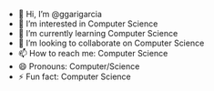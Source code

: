 - 👋 Hi, I’m @ggarigarcia
- 👀 I’m interested in Computer Science
- 🌱 I’m currently learning Computer Science
- 💞️ I’m looking to collaborate on Computer Science
- 📫 How to reach me: Computer Science
- 😄 Pronouns: Computer/Science
- ⚡ Fun fact: Computer Science

<!---
ggarigarcia/ggarigarcia is a ✨ special ✨ repository because its `README.md` (this file) appears on your GitHub profile.
You can click the Preview link to take a look at your changes.
--->
